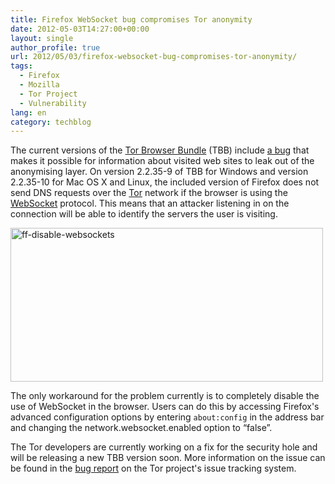 ```yaml
---
title: Firefox WebSocket bug compromises Tor anonymity
date: 2012-05-03T14:27:00+00:00
layout: single
author_profile: true
url: 2012/05/03/firefox-websocket-bug-compromises-tor-anonymity/
tags:
  - Firefox
  - Mozilla
  - Tor Project
  - Vulnerability
lang: en
category: techblog
---
```

The current versions of the [Tor Browser Bundle](https://www.torproject.org/projects/torbrowser.html.en) (TBB) include [a bug](https://blog.torproject.org/blog/firefox-security-bug-proxy-bypass-current-tbbs) that makes it possible for information about visited web sites to leak out of the anonymising layer. On version 2.2.35-9 of TBB for Windows and version 2.2.35-10 for Mac OS X and Linux, the included version of Firefox does not send DNS requests over the [Tor](https://www.torproject.org/) network if the browser is using the [WebSocket](https://en.wikipedia.org/wiki/WebSocket) protocol. This means that an attacker listening in on the connection will be able to identify the servers the user is visiting. 

[<img title="ff-disable-websockets" border="0" alt="ff-disable-websockets" src="http://lh4.ggpht.com/-XJRuy4wq-gY/T6KOvMQFaPI/AAAAAAAAF3I/4Ad6Qd26Rp0/ff-disable-websockets_thumb%25255B1%25255D.png?imgmax=800" width="500" height="246" />](http://lh6.ggpht.com/-NJ68KMUisnk/T6KOsiHtmCI/AAAAAAAAF3A/C4FhgvY0gmM/s1600-h/ff-disable-websockets%25255B3%25255D.png) 

The only workaround for the problem currently is to completely disable the use of WebSocket in the browser. Users can do this by accessing Firefox's advanced configuration options by entering `about:config` in the address bar and changing the network.websocket.enabled option to &#8220;false&#8221;. 

The Tor developers are currently working on a fix for the security hole and will be releasing a new TBB version soon. More information on the issue can be found in the [bug report](https://trac.torproject.org/projects/tor/ticket/5741) on the Tor project's issue tracking system.